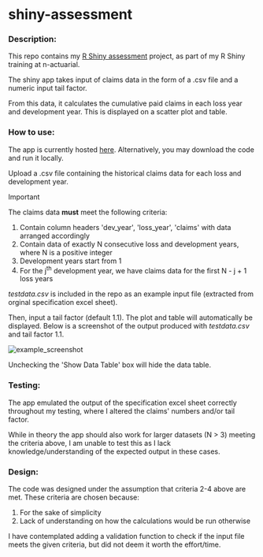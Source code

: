 # shiny-assessment
### Description:
This repo contains my [R Shiny assessment](https://github.com/n-actuarial/r-shiny-intro) project, as part of my R Shiny training at n-actuarial. 

The shiny app takes input of claims data in the form of a .csv file and a numeric input tail factor.

From this data, it calculates the cumulative paid claims in each loss year and development year. This is displayed on a scatter plot and table.

### How to use: 
The app is currently hosted [here](https://alistair-fang.shinyapps.io/shiny-assessment). Alternatively, you may download the code and run it locally. 

Upload a .csv file containing the historical claims data for each loss and development year.

> [!IMPORTANT]
> The claims data **must** meet the following criteria:
> 1. Contain column headers 'dev_year', 'loss_year', 'claims' with data arranged accordingly
> 2. Contain data of exactly N consecutive loss and development years, where N is a positive integer
> 3. Development years start from 1
> 4. For the j<sup>th</sup> development year, we have claims data for the first N - j + 1 loss years 

*testdata.csv* is included in the repo as an example input file (extracted from orginal specification excel sheet).  

Then, input a tail factor (default 1.1). The plot and table will automatically be displayed. 
Below is a screenshot of the output produced with *testdata.csv* and tail factor 1.1.

![example_screenshot](https://github.com/alistair-fang/shiny-assessment/assets/163993215/fdbe2a14-e82b-4bda-bbb0-bf3ade3a20bb)

Unchecking the 'Show Data Table' box will hide the data table. 

### Testing: 
The app emulated the output of the specification excel sheet correctly throughout my testing, where I altered the claims' numbers and/or tail factor.

While in theory the app should also work for larger datasets (N > 3) meeting the criteria above, I am unable to test this as I lack knowledge/understanding of the expected output in these cases. 

### Design: 
The code was designed under the assumption that criteria 2-4 above are met. These criteria are chosen because:
1. For the sake of simplicity 
2. Lack of understanding on how the calculations would be run otherwise

I have contemplated adding a validation function to check if the input file meets the given criteria, but did not deem it worth the effort/time.  

 




